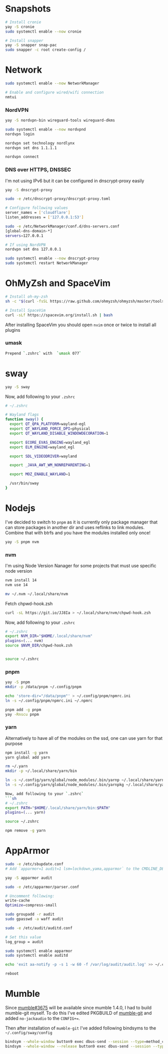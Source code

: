 # Snapshots
```sh
# Install cronie
yay -S cronie
sudo systemctl enable --now cronie

# Install snapper
yay -S snapper snap-pac
sudo snapper -c root create-config /
```

# Network
```sh
sudo systemctl enable --now NetworkManager

# Enable and configure wired/wifi connection
nmtui
```

### NordVPN
```sh
yay -S nordvpn-bin wireguard-tools wireguard-dkms

sudo systemctl enable --now nordvpnd
nordvpn login

nordvpn set technology nordlynx
nordvpn set dns 1.1.1.1

nordvpn connect
```

### DNS over HTTPS, DNSSEC
I'm not using IPv6 but it can be configured in dnscrypt-proxy easily
```sh
yay -S dnscrypt-proxy

sudo -e /etc/dnscrypt-proxy/dnscrypt-proxy.toml

# Configure following values
server_names = ['cloudflare']
listen_addresses = ['127.0.0.1:53']

sudo -e /etc/NetworkManager/conf.d/dns-servers.conf
[global-dns-domain-*]
servers=127.0.0.1

# If using NordVPN
nordvpn set dns 127.0.0.1

sudo systemctl enable --now dnscrypt-proxy
sudo systemctl restart NetworkManager
```

# OhMyZsh and SpaceVim
```sh
# Install oh-my-zsh 
sh -c "$(curl -fsSL https://raw.github.com/ohmyzsh/ohmyzsh/master/tools/install.sh)"

# Install SpaceVim
curl -sLf https://spacevim.org/install.sh | bash
```
After installing SpaceVim you should open `nvim` once or twice to install all plugins

### umask
```sh
Prepend `.zshrc` with  `umask 077`
```

# sway
```sh
yay -S sway
```

Now, add following to your `.zshrc`
```sh
# ~/.zshrc

# Wayland flags
function sway() {
  export QT_QPA_PLATFORM=wayland-egl
  export QT_WAYLAND_FORCE_DPI=physical
  export QT_WAYLAND_DISABLE_WINDOWDECORATION=1

  export ECORE_EVAS_ENGINE=wayland_egl
  export ELM_ENGINE=wayland_egl

  export SDL_VIDEODRIVER=wayland

  export _JAVA_AWT_WM_NONREPARENTING=1

  export MOZ_ENABLE_WAYLAND=1

  /usr/bin/sway
}
```

# Nodejs
I've decided to switch to `pnpm` as it is currently only package manager that can store packages in another dir and uses reflinks to link modules. Combine that with btrfs and you have the modules installed only once!
```sh
yay -S pnpm nvm
```

### nvm
I'm using Node Version Nanager for some projects that must use specific node version
```sh
nvm install 14
nvm use 14

mv ~/.nvm ~/.local/share/nvm
```

Fetch chpwd-hook.zsh
```sh
curl -sL https://git.io/JJ8Ia > ~/.local/share/nvm/chpwd-hook.zsh
```

Now, add following to your `.zshrc`
```sh
# ~/.zshrc
export NVM_DIR="$HOME/.local/share/nvm"
plugins=(... nvm)
source $NVM_DIR/chpwd-hook.zsh


source ~/.zshrc
```


### pnpm
```sh
yay -S pnpm
mkdir -p /data/pnpm ~/.config/pnpm

echo 'store-dir="/data/pnpm"' > ~/.config/pnpm/npmrc.ini
ln -s ~/.config/pnpm/npmrc.ini ~/.npmrc

pnpm add -g pnpm
yay -Rnscu pnpm
```

### yarn
Alternatively to have all of the modules on the ssd, one can use yarn for that purpose
```sh
npm install -g yarn
yarn global add yarn

rm ~/.yarn
mkdir -p ~/.local/share/yarn/bin

ln -s ~/.config/yarn/global/node_modules/.bin/yarnp ~/.local/share/yarn/bin/yarn
ln -s ~/.config/yarn/global/node_modules/.bin/yarnpkg ~/.local/share/yarn/bin/yarnpkg

Now, add following to your `.zshrc`
```sh
# ~/.zshrc
export PATH="$HOME/.local/share/yarn/bin:$PATH"
plugins=(... yarn)

source ~/.zshrc

npm remove -g yarn
```

# AppArmor
```sh
sudo -e /etc/sbupdate.conf
# Add `apparmor=1 audit=1 lsm=lockdown,yama,apparmor` to the CMDLINE_DEFAULT

yay -S apparmor audit

sudo -e /etc/apparmor/parser.conf

# Uncomment following:
write-cache
Optimize=compress-small

sudo groupadd -r audit
sudo gpasswd -a waff audit

sudo -e /etc/audit/auditd.conf

# Set this value
log_group = audit

sudo systemctl enable apparmor
sudo systemctl enable auditd

echo 'exit aa-notify -p -s 1 -w 60 -f /var/log/audit/audit.log' >> ~/.config/sway/config

reboot
```

# Mumble
Since [mumble#3675](https://github.com/mumble-voip/mumble/pull/3675) will be available since mumble 1.4.0, I had to build mumble-git myself. To do this I've edited PKGBUILD of [mumble-git](https://aur.archlinux.org/packages/mumble-git/) and added `no-jackaudio` to the `CONFIG+=`.

Then after installation of `mumble-git` I've added following bindsyms to the `~/.config/sway/config`
```sh
bindsym --whole-window button9 exec dbus-send --session --type=method_call --dest=net.sourceforge.mumble.mumble / net.sourceforge.mumble.Mumble.startTalking                                                     
bindsym --whole-window --release button9 exec dbus-send --session --type=method_call --dest=net.sourceforge.mumble.mumble / net.sourceforge.mumble.Mumble.stopTalking
```
